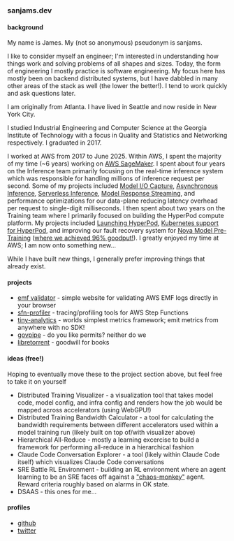 ### sanjams.dev

#### background

My name is James. My (not so anonymous) pseudonym is sanjams.

I like to consider myself an engineer; I'm interested in understanding how things work and solving problems of all shapes and sizes. Today, the form of engineering I mostly practice is software engineering. My focus here has mostly been on backend distributed systems, but I have dabbled in many other areas of the stack as well (the lower the better!). I tend to work quickly and ask questions later.

I am originally from Atlanta. I have lived in Seattle and now reside in New York City.

I studied Industrial Engineering and Computer Science at the Georgia Institute of Technology with a focus in Quality and Statistics and Networking respectively. I graduated in 2017.

I worked at AWS from 2017 to June 2025. Within AWS, I spent the majority of my time (~6 years) working on [AWS SageMaker](https://aws.amazon.com/sagemaker-ai/). I spent about four years on the Inference team primarily focusing on the real-time inference system which was responsible for handling millions of inference request per second. Some of my projects included [Model I/O Capture](https://docs.aws.amazon.com/sagemaker/latest/dg/model-monitor-data-capture-endpoint.html), [Asynchronous Inference](https://docs.aws.amazon.com/sagemaker/latest/dg/async-inference.html), [Serverless Inference](https://docs.aws.amazon.com/sagemaker/latest/dg/serverless-endpoints.html), [Model Response Streaming](https://aws.amazon.com/blogs/machine-learning/elevating-the-generative-ai-experience-introducing-streaming-support-in-amazon-sagemaker-hosting/), and performance optimizations for our data-plane reducing latency overhead per request to single-digit milliseconds. I then spent about two years on the Training team where I primarily focused on building the HyperPod compute platform. My projects included [Launching HyperPod](https://aws.amazon.com/blogs/aws/introducing-amazon-sagemaker-hyperpod-a-purpose-built-infrastructure-for-distributed-training-at-scale/), [Kubernetes support for HyperPod](https://aws.amazon.com/blogs/machine-learning/introducing-amazon-eks-support-in-amazon-sagemaker-hyperpod/), and improving our fault recovery system for [Nova Model Pre-Training](https://www.aboutamazon.com/news/aws/amazon-nova-artificial-intelligence-bedrock-aws) ([where we achieved 96% goodput!](https://arxiv.org/pdf/2506.12103v1)). I greatly enjoyed my time at AWS; I am now onto something new...

While I have built new things, I generally prefer improving things that already exist.

#### projects

- [emf validator](https://emfvalidator.com) - simple website for validating AWS EMF logs directly in your browser
- [sfn-profiler](https://github.com/sanjams2/sfn-profiler) - tracing/profiling tools for AWS Step Functions
- [tiny-analytics](https://github.com/sanjams2/tiny-analytics) - worlds simplest metrics framework; emit metrics from anywhere with no SDK!
- [govpipe](https://govpipe.com) - do you like permits? neither do we
- [libretorrent](http://libretorrent.com) - goodwill for books

#### ideas (free!)

Hoping to eventually move these to the project section above, but feel free to take it on yourself

- Distributed Training Visualizer - a visualization tool that takes model code, model config, and infra config and renders how the job would be mapped across accelerators (using WebGPU!)
- Distributed Training Bandwidth Calculator - a tool for calculating the bandwidth requirements between different accelerators used within a model training run (likely built on top of/with visualizer above)
- Hierarchical All-Reduce - mostly a learning excercise to build a framework for performing all-reduce in a hierarchical fashion
- Claude Code Conversation Explorer - a tool (likely within Claude Code itself) which visualizes Claude Code conversations
- SRE Battle RL Environment - building an RL environment where an agent learning to be an SRE faces off against a ["chaos-monkey"](https://netflix.github.io/chaosmonkey/) agent. Reward criteria roughly based on alarms in OK state.
- DSAAS - this ones for me...

#### profiles

- [github](https://github.com/sanjams2)
- [twitter](https://twitter.com/james3sanders)
